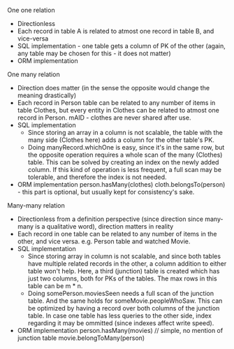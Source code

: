 One one relation
- Directionless
- Each record in table A is related to atmost one record in table B, and vice-versa
- SQL implementation - one table gets a column of PK of the other (again, any table may be chosen for this - it does not matter)
- ORM implementation

One many relation
- Direction does matter (in the sense the opposite would change the meaning drastically)
- Each record in Person table can be related to any number of items in table Clothes, but every entity in Clothes can be related to atmost one record in Person. mAID - clothes are never shared after use.
- SQL implementation
    - Since storing an array in a column is not scalable, the table with the many side (Clothes here) adds a column for the other table's PK.
    - Doing manyRecord.whichOne is easy, since it's in the same row, but the opposite operation requires a whole scan of the many (Clothes) table. This can be solved by creating an index on the newly added column. If this kind of operation is less frequent, a full scan may be tolerable, and therefore the index is not needed.
- ORM implementation
    person.hasMany(clothes)
    cloth.belongsTo(person) - this part is optional, but usually kept for consistency's sake.

Many-many relation
- Directionless from a definition perspective (since  direction since many-many is a qualitative word), direction matters in reality
- Each record in one table can be related to any number of items in the other, and vice versa. e.g. Person table and watched Movie.
- SQL implementation
    - Since storing array in column is not scalable, and since both tables have multiple related records in the other, a column addition to either table won't help. Here, a third (junction) table is created which has just two columns, both for PKs of the tables. The max rows in this table can be m * n.
    - Doing somePerson.moviesSeen needs a full scan of the junction table. And the same holds for someMovie.peopleWhoSaw. This can be optimized by having a record over both columns of the junction table. In case one table has less queries to the other side, index regarding it may be ommitted (since indexes affect write speed).
- ORM implementation
    person.hasMany(movies) // simple, no mention of junction table
    movie.belongToMany(person)
